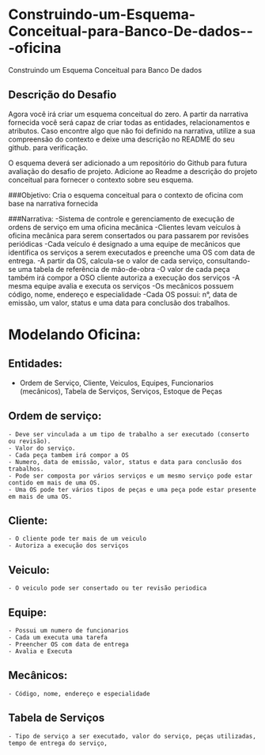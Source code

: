 # Construindo-um-Esquema-Conceitual-para-Banco-De-dados---oficina
Construindo um Esquema Conceitual para Banco De dados

## Descrição do Desafio
Agora você irá criar um esquema conceitual do zero. A partir da narrativa fornecida você será capaz de criar todas as entidades, relacionamentos e atributos. Caso encontre algo que não foi definido na narrativa, utilize a sua compreensão do contexto e deixe uma descrição no README do seu github. para verificação.

O esquema deverá ser adicionado a um repositório do Github para futura avaliação do desafio de projeto. Adicione ao Readme a descrição do projeto conceitual para fornecer o contexto sobre seu esquema.

###Objetivo:
Cria o esquema conceitual para o contexto de oficina com base na narrativa fornecida

###Narrativa:
-Sistema de controle e gerenciamento de execução de ordens de serviço em uma oficina mecânica
-Clientes levam veículos à oficina mecânica para serem consertados ou para passarem por revisões  periódicas
-Cada veículo é designado a uma equipe de mecânicos que identifica os serviços a serem executados e preenche uma OS com data de entrega.
-A partir da OS, calcula-se o valor de cada serviço, consultando-se uma tabela de referência de mão-de-obra
-O valor de cada peça também irá compor a OSO cliente autoriza a execução dos serviços
-A mesma equipe avalia e executa os serviços
-Os mecânicos possuem código, nome, endereço e especialidade
-Cada OS possui: n°, data de emissão, um valor, status e uma data para conclusão dos trabalhos.

# Modelando Oficina:
## Entidades: 
- Ordem de Serviço, Cliente, Veiculos, Equipes, Funcionarios (mecânicos), Tabela de Serviços, Serviços, Estoque de Peças
## Ordem de serviço:
	- Deve ser vinculada a um tipo de trabalho a ser executado (conserto ou revisão).
	- Valor do serviço.
	- Cada peça tambem irá compor a OS
	- Numero, data de emissão, valor, status e data para conclusão dos trabalhos.
	- Pode ser composta por vários serviços e um mesmo serviço pode estar contido em mais de uma OS.
	- Uma OS pode ter vários tipos de peças e uma peça pode estar presente em mais de uma OS.

## Cliente:
	- O cliente pode ter mais de um veiculo 
	- Autoriza a execução dos serviços

## Veiculo:
	- O veiculo pode ser consertado ou ter revisão periodica
	
## Equipe:
	- Possui um numero de funcionarios
	- Cada um executa uma tarefa
	- Preencher OS com data de entrega
	- Avalia e Executa

## Mecânicos:
	- Código, nome, endereço e especialidade
	
## Tabela de Serviços
	- Tipo de serviço a ser executado, valor do serviço, peças utilizadas, tempo de entrega do serviço, 


